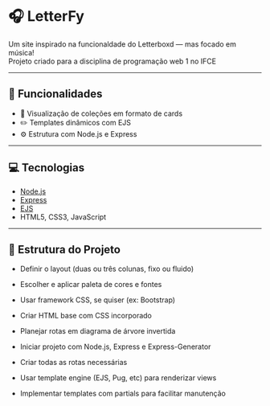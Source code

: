 # 🎧 LetterFy

Um site inspirado na funcionaldade do Letterboxd — mas focado em música!  
Projeto criado para a disciplina de programação web 1 no IFCE

---

## 🚀 Funcionalidades

- 📂 Visualização de coleções em formato de cards
- ✏️ Templates dinâmicos com EJS
- ⚙️ Estrutura com Node.js e Express

---

## 💻 Tecnologias

- [Node.js](https://nodejs.org/)
- [Express](https://expressjs.com/)
- [EJS](https://ejs.co/)
- HTML5, CSS3, JavaScript

---

## 📁 Estrutura do Projeto

- Definir o layout (duas ou três colunas, fixo ou fluido)  
- Escolher e aplicar paleta de cores e fontes  
- Usar framework CSS, se quiser (ex: Bootstrap)  
- Criar HTML base com CSS incorporado  
- Planejar rotas em diagrama de árvore invertida  
- Iniciar projeto com Node.js, Express e Express-Generator  
- Criar todas as rotas necessárias  
- Usar template engine (EJS, Pug, etc) para renderizar views


- Implementar templates com partials para facilitar manutenção

